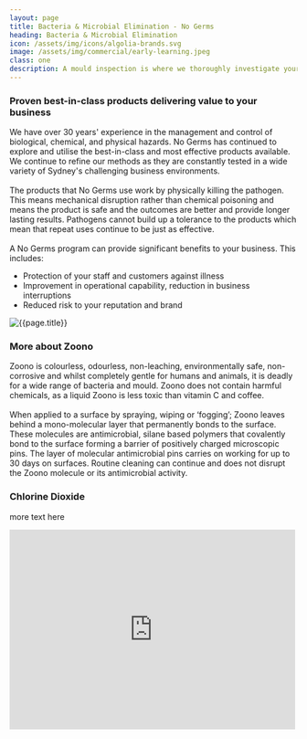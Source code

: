 ```yaml
---
layout: page
title: Bacteria & Microbial Elimination - No Germs
heading: Bacteria & Microbial Elimination
icon: /assets/img/icons/algolia-brands.svg
image: /assets/img/commercial/early-learning.jpeg
class: one
description: A mould inspection is where we thoroughly investigate your home for mould. We pride ourselves on identifying the source of the problem so that once treated, it doesn't return.
---
```


<div class="commercial container pt-80 pb-60">
  <div class="row">
      <div class="col-md-12">
          <div class="service-details mb-30">
              <h3>Proven best-in-class products delivering value to your business</h3>
              <p>We have over 30 years' experience in the management and control of biological, chemical, and physical hazards. No Germs has continued to explore and utilise the best-in-class and most effective products available. We continue to refine our methods as they are constantly tested in a wide variety of Sydney's challenging business environments.
              <br><br>
              The products that No Germs use work by physically killing the pathogen. This means mechanical disruption rather than chemical poisoning and means the product is safe and the outcomes are better and provide longer lasting results. Pathogens cannot build up a tolerance to the products which mean that repeat uses continue to be just as effective.
              <br><br>
              A No Germs program can provide significant benefits to your business. This includes:
              <ul id="bacteria">
                <li>Protection of your staff and customers against illness</li>
                <li>Improvement in operational capability, reduction in business interruptions</li>
                <li>Reduced risk to your reputation and brand</li>
              </ul>
              </p>
          </div>
      </div>
  </div>
  <div class="row">
      <div class="col-xl-6 col-lg-12">
          <div class="s-details-img mb-30">
              <img src="{{site.baseurl}}/assets/img/commercial/Zoono.png" alt="{{page.title}}">
          </div>
      </div>
      <div class="col-xl-6 col-lg-12">
          <div class="service-details mb-40">
            <h3>More about Zoono</h3>
            <p>Zoono is colourless, odourless, non-leaching, environmentally safe, non-corrosive and whilst completely gentle for humans and animals, it is deadly for a wide range of bacteria and mould. Zoono does not contain harmful chemicals, as a liquid Zoono is less toxic than vitamin C and coffee.
            <br><br>
            When applied to a surface by spraying, wiping or ‘fogging’; Zoono leaves behind a mono-molecular layer that permanently bonds to the surface. These molecules are antimicrobial, silane based polymers that covalently bond to the surface forming a barrier of positively charged microscopic pins. The layer of molecular antimicrobial pins carries on working for up to 30 days on surfaces. Routine cleaning can continue and does not disrupt the Zoono molecule or its antimicrobial activity.</p>
          </div>
      </div>
  </div>
  <div class="row">
      <div class="col-xl-6 col-lg-12">
          <div class="service-details mb-40">
            <h3>Chlorine Dioxide</h3>
            <p>more text here</p>
          </div>
      </div>
      <div class="col-xl-6 col-lg-12">
          <div class="s-details-img mb-30">
              <iframe width="500" height="350" src="https://www.youtube.com/embed/lN_bmqxtzuQ" frameborder="0" allow="accelerometer; autoplay; encrypted-media; gyroscope; picture-in-picture" allowfullscreen></iframe>
          </div>
      </div>
  </div>
</div>

